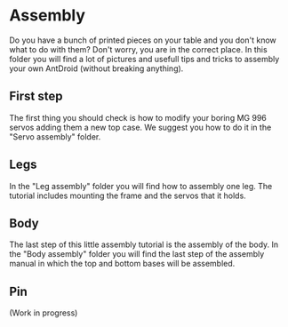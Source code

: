 # Assembly

Do you have a bunch of printed pieces on your table and you don't know what to do with them? Don't worry, you are in the correct place. In this folder you will find a lot of pictures and usefull tips and tricks to assembly your own AntDroid (without breaking anything).

## First step
The first thing you should check is how to modify your boring MG 996 servos adding them a new top case. We suggest you how to do it in the "Servo assembly" folder.

## Legs
In the "Leg assembly" folder you will find how to assembly one leg. The tutorial includes mounting the frame and the servos that it holds.

## Body
The last step of this little assembly tutorial is the assembly of the body. In the "Body assembly" folder you will find the last step of the assembly manual in which the top and bottom bases will be assembled.

## Pin
(Work in progress)